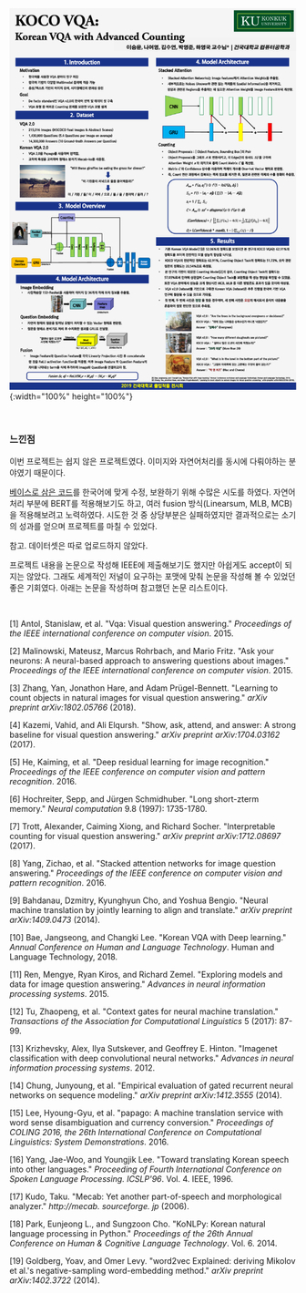 ![KOCO VQA](/포스터.PNG){:width="100%" height="100%"} 

<br/>

### 느낀점

이번 프로젝트는 쉽지 않은 프로젝트였다. 이미지와 자연어처리를 동시에 다뤄야하는 분야였기 때문이다.

[베이스로 삼은 코드][0]를 한국어에 맞게 수정, 보완하기 위해 수많은 시도를 하였다. 자연어처리 부분에 BERT를 적용해보기도 하고, 여러 fusion 방식(Linearsum, MLB, MCB)을 적용해보려고 노력하였다. 시도한 것 중 상당부분은 실패하였지만 결과적으로는 소기의 성과를 얻으며 프로젝트를 마칠 수 있었다.

참고. 데이터셋은 따로 업로드하지 않았다.

프로젝트 내용을 논문으로 작성해 IEEE에 제출해보기도 했지만 아쉽게도 accept이 되지는 않았다. 그래도 세계적인 저널이 요구하는 포맷에 맞춰 논문을 작성해 볼 수 있었던 좋은 기회였다. 아래는 논문을 작성하며 참고했던 논문 리스트이다.

<br/>

[1]   Antol, Stanislaw, et al. "Vqa: Visual question answering." *Proceedings of the IEEE international conference on computer vision*. 2015.

[2]   Malinowski, Mateusz, Marcus Rohrbach, and Mario Fritz. "Ask your neurons: A neural-based approach to answering questions about images." *Proceedings of the IEEE international conference on computer vision*. 2015.

[3]   Zhang, Yan, Jonathon Hare, and Adam Prügel-Bennett. "Learning to count objects in natural images for visual question answering." *arXiv preprint arXiv:1802.05766* (2018).

[4]   Kazemi, Vahid, and Ali Elqursh. "Show, ask, attend, and answer: A strong baseline for visual question answering." *arXiv preprint arXiv:1704.03162* (2017).

[5]   He, Kaiming, et al. "Deep residual learning for image recognition." *Proceedings of the IEEE conference on computer vision and pattern recognition*. 2016.

[6]   Hochreiter, Sepp, and Jürgen Schmidhuber. "Long short-zterm memory." *Neural computation* 9.8 (1997): 1735-1780.

[7]   Trott, Alexander, Caiming Xiong, and Richard Socher. "Interpretable counting for visual question answering." *arXiv preprint arXiv:1712.08697* (2017).

[8]   Yang, Zichao, et al. "Stacked attention networks for image question answering." *Proceedings of the IEEE conference on computer vision and pattern recognition*. 2016.

[9]   Bahdanau, Dzmitry, Kyunghyun Cho, and Yoshua Bengio. "Neural machine translation by jointly learning to align and translate." *arXiv preprint arXiv:1409.0473* (2014).

[10]  Bae, Jangseong, and Changki Lee. "Korean VQA with Deep learning." *Annual Conference on Human and Language Technology*. Human and Language Technology, 2018.

[11]  Ren, Mengye, Ryan Kiros, and Richard Zemel. "Exploring models and data for image question answering." *Advances in neural information processing systems*. 2015.

[12]  Tu, Zhaopeng, et al. "Context gates for neural machine translation." *Transactions of the Association for Computational Linguistics* 5 (2017): 87-99.

[13]  Krizhevsky, Alex, Ilya Sutskever, and Geoffrey E. Hinton. "Imagenet classification with deep convolutional neural networks." *Advances in neural information processing systems*. 2012.

[14]  Chung, Junyoung, et al. "Empirical evaluation of gated recurrent neural networks on sequence modeling." *arXiv preprint arXiv:1412.3555* (2014).

[15]  Lee, Hyoung-Gyu, et al. "papago: A machine translation service with word sense disambiguation and currency conversion." *Proceedings of COLING 2016, the 26th International Conference on Computational Linguistics: System Demonstrations*. 2016.

[16]  Yang, Jae-Woo, and Youngjik Lee. "Toward translating Korean speech into other languages." *Proceeding of Fourth International Conference on Spoken Language Processing. ICSLP'96*. Vol. 4. IEEE, 1996.

[17]  Kudo, Taku. "Mecab: Yet another part-of-speech and morphological analyzer." *http://mecab. sourceforge. jp* (2006).

[18]  Park, Eunjeong L., and Sungzoon Cho. "KoNLPy: Korean natural language processing in Python." *Proceedings of the 26th Annual Conference on Human & Cognitive Language Technology*. Vol. 6. 2014.

[19]  Goldberg, Yoav, and Omer Levy. "word2vec Explained: deriving Mikolov et al.'s negative-sampling word-embedding method." *arXiv preprint arXiv:1402.3722* (2014).

 

[0]: https://github.com/Cyanogenoid/vqa-counting/tree/master/vqa-v2


